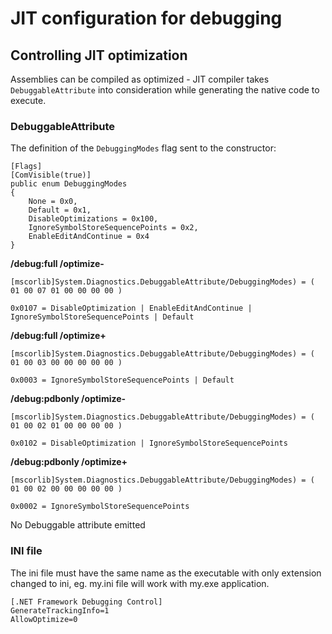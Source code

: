 
JIT configuration for debugging
===============================

Controlling JIT optimization
----------------------------

Assemblies can be compiled as optimized - JIT compiler takes `DebuggableAttribute` into consideration while generating the native code to execute.

### DebuggableAttribute ###

The definition of the `DebuggingModes` flag sent to the constructor:

    [Flags]
    [ComVisible(true)]
    public enum DebuggingModes
    {
        None = 0x0,
        Default = 0x1,
        DisableOptimizations = 0x100,
        IgnoreSymbolStoreSequencePoints = 0x2,
        EnableEditAndContinue = 0x4
    }

**/debug:full /optimize-**

    [mscorlib]System.Diagnostics.DebuggableAttribute/DebuggingModes) = ( 01 00 07 01 00 00 00 00 )

    0x0107 = DisableOptimization | EnableEditAndContinue | IgnoreSymbolStoreSequencePoints | Default

**/debug:full /optimize+**

    [mscorlib]System.Diagnostics.DebuggableAttribute/DebuggingModes) = ( 01 00 03 00 00 00 00 00 )

    0x0003 = IgnoreSymbolStoreSequencePoints | Default

**/debug:pdbonly /optimize-**

    [mscorlib]System.Diagnostics.DebuggableAttribute/DebuggingModes) = ( 01 00 02 01 00 00 00 00 )

    0x0102 = DisableOptimization | IgnoreSymbolStoreSequencePoints

**/debug:pdbonly /optimize+**

    [mscorlib]System.Diagnostics.DebuggableAttribute/DebuggingModes) = ( 01 00 02 00 00 00 00 00 )

    0x0002 = IgnoreSymbolStoreSequencePoints

**<none>**

No Debuggable attribute emitted

### INI file ###

The ini file must have the same name as the executable with only extension changed to ini, eg. my.ini file will work with my.exe application.

    [.NET Framework Debugging Control]
    GenerateTrackingInfo=1
    AllowOptimize=0

